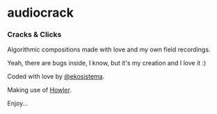 # audiocrack

### Cracks & Clicks

Algorithmic compositions made with love and my own field recordings.   

Yeah, there are bugs inside, I know, but it's my creation and I love it :)  
   
Coded with love by [@ekosistema](https://github.com/ekosistema). 

Making use of [Howler](https://howlerjs.com/).    
   
Enjoy...
